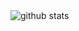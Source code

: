 <picture decoding="async" loading="lazy">
  <source media="(prefers-color-scheme: light)" srcset="https://pixel-profile.vercel.app/api/github-stats?username=JastinXyz&screen_effect=false&background=linear-gradient(to%20bottom%20right%2C%20%2374dcc4%2C%20%234597e9)&include_all_commits=true&pixelate_avatar=false">
  <source media="(prefers-color-scheme: dark)" srcset="https://pixel-profile.vercel.app/api/github-stats?username=JastinXyz&screen_effect=true&background=linear-gradient(to%20bottom%20right%2C%20%235580eb%2C%20%232aeeff)&include_all_commits=true">
  <img alt="github stats" src="https://pixel-profile.vercel.app/api/github-stats?username=JastinXyz&screen_effect=false&background=linear-gradient(to%20bottom%20right%2C%20%2374dcc4%2C%20%234597e9)&include_all_commits=true&pixelate_avatar=false">
</picture>
